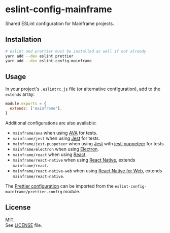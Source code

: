 # eslint-config-mainframe

Shared ESLint configuration for Mainframe projects.

## Installation

```sh
# eslint and prettier must be installed as well if not already
yarn add --dev eslint prettier
yarn add --dev eslint-config-mainframe
```

## Usage

In your project's `.eslintrc.js` file (or alternative configuration), add to the `extends` array:

```js
module.exports = {
  extends: ['mainframe'],
}
```

Additional configurations are also available:

- `mainframe/ava` when using [AVA](https://github.com/avajs/ava) for tests.
- `mainframe/jest` when using [Jest](https://facebook.github.io/jest/) for tests.
- `mainframe/jest-puppeteer` when using [Jest](https://facebook.github.io/jest/) with [jest-puppeteer](https://github.com/smooth-code/jest-puppeteer) for tests.
- `mainframe/electron` when using [Electron](https://electronjs.org/).
- `mainframe/react` when using [React](https://reactjs.org).
- `mainframe/react-native` when using [React Native](https://facebook.github.io/react-native/), extends `mainframe/react`.
- `mainframe/react-native-web` when using [React Native for Web](https://github.com/necolas/react-native-web), extends `mainframe/react-native`.

The [Prettier configuration](https://prettier.io/docs/en/configuration.html) can be imported from the `eslint-config-mainframe/prettier.config` module.

## License

MIT.\
See [LICENSE](LICENSE) file.
